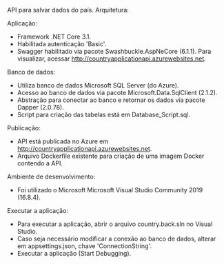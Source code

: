 API para salvar dados do país. Arquitetura:

Aplicação:
 - Framework .NET Core 3.1.
 - Habilitada autenticação 'Basic'.
 - Swagger habilitado via pacote Swashbuckle.AspNeCore (6.1.1). Para visualizar, acessar http://countryapplicationapi.azurewebsites.net.
 
Banco de dados:
 - Utiliza banco de dados Microsoft SQL Server (do Azure).
 - Acesso ao banco de dados via pacote Microsoft.Data.SqlClient (2.1.2).
 - Abstração para conectar ao banco e retornar os dados via pacote Dapper (2.0.78).
 - Script para criação das tabelas está em Database_Script.sql.

Publicação:
 - API está publicada no Azure em http://countryapplicationapi.azurewebsites.net.
 - Arquivo Dockerfile existente para criação de uma imagem Docker contendo a API.

Ambiente de desenvolvimento:
 - Foi utilizado o Microsoft Microsoft Visual Studio Community 2019 (16.8.4).

Executar a aplicação:
 - Para executar a aplicação, abrir o arquivo country.back.sln no Visual Studio.
 - Caso seja necessário modificar a conexão ao banco de dados, alterar em appsettings.json, chave 'ConnectionString'.
 - Executar a aplicação (Start Debugging).